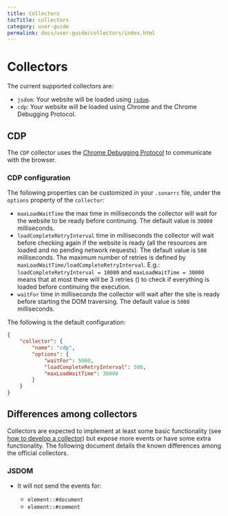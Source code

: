 ```yaml
---
title: Collectors
tocTitle: collectors
category: user-guide
permalink: docs/user-guide/collectors/index.html
---
```

# Collectors

The current supported collectors are:

* `jsdom`: Your website will be loaded using
  [`jsdom`](https://github.com/tmpvar/jsdom).
* `cdp`: Your website will be loaded using Chrome and the Chrome
  Debugging Protocol.

## CDP

The `CDP` collector uses the [Chrome Debugging
Protocol](https://chromedevtools.github.io/devtools-protocol/) to
communicate with the browser.

### CDP configuration

The following properties can be customized in your `.sonarrc` file, under the
`options` property of the `collector`:

* `maxLoadWaitTime` the max time in milliseconds the collector will wait for
  the website to be ready before continuing. The default value is `30000`
  milliseconds.
* `loadCompleteRetryInterval` time in milliseconds the collector will wait
  before checking again if the website is ready (all the resources are loaded
  and no pending network requests). The default value is `500` milliseconds.
  The maximum number of retries is defined by
  `maxLoadWaitTime/loadCompleteRetryInterval`.
  E.g.: `loadCompleteRetryInterval = 10000` and `maxLoadWaitTime = 30000` means
  that at most there will be 3 retries () to check if everything is loaded
  before continuing the execution.
* `waitFor` time in milliseconds the collector will wait after the site is
  ready before starting the DOM traversing. The default value is `5000`
  milliseconds.

The following is the default configuration:

```json
{
    "collector": {
        "name": "cdp",
        "options": {
            "waitFor": 5000,
            "loadCompleteRetryInterval": 500,
            "maxLoadWaitTime": 30000
        }
    }
}
```

## Differences among collectors

Collectors are expected to implement at least some basic functionality
(see [how to develop a collector](../../developer-guide/collectors/index.md))
but expose more events or have some extra functionality. The following
document details the known differences among the official collectors.

### JSDOM

* It will not send the events for:

  * `element::#document`
  * `element::#comment`
